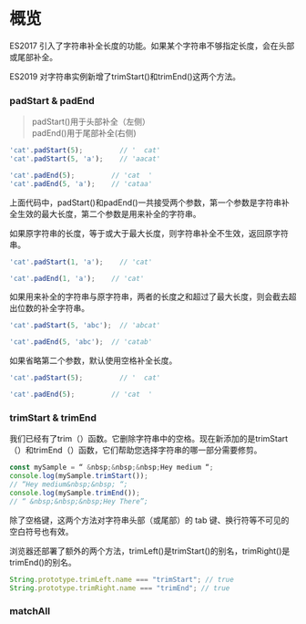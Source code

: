 # 概览
ES2017 引入了字符串补全长度的功能。如果某个字符串不够指定长度，会在头部或尾部补全。

ES2019 对字符串实例新增了trimStart()和trimEnd()这两个方法。

### padStart & padEnd
> padStart()用于头部补全（左侧）  
> padEnd()用于尾部补全(右侧)

```javascript
'cat'.padStart(5);         // '  cat'
'cat'.padStart(5, 'a');    // 'aacat'

'cat'.padEnd(5);         // 'cat  '
'cat'.padEnd(5, 'a');    // 'cataa'
```
上面代码中，padStart()和padEnd()一共接受两个参数，第一个参数是字符串补全生效的最大长度，第二个参数是用来补全的字符串。

如果原字符串的长度，等于或大于最大长度，则字符串补全不生效，返回原字符串。
```javascript
'cat'.padStart(1, 'a');    // 'cat'

'cat'.padEnd(1, 'a');    // 'cat'
```
如果用来补全的字符串与原字符串，两者的长度之和超过了最大长度，则会截去超出位数的补全字符串。
```javascript
'cat'.padStart(5, 'abc');  // 'abcat'

'cat'.padEnd(5, 'abc');  // 'catab'
```
如果省略第二个参数，默认使用空格补全长度。
```javascript
'cat'.padStart(5);         // '  cat'

'cat'.padEnd(5);         // 'cat  '
```

### trimStart & trimEnd

我们已经有了trim（）函数。它删除字符串中的空格。现在新添加的是trimStart（）和trimEnd（）函数，它们帮助您选择字符串的哪一部分需要修剪。

```javascript
const mySample = “ &nbsp;&nbsp;&nbsp;Hey medium “;
console.log(mySample.trimStart());
// “Hey medium&nbsp;&nbsp; “;
console.log(mySample.trimEnd());
// “ &nbsp;&nbsp;&nbsp;Hey There”;
```

除了空格键，这两个方法对字符串头部（或尾部）的 tab 键、换行符等不可见的空白符号也有效。  

浏览器还部署了额外的两个方法，trimLeft()是trimStart()的别名，trimRight()是trimEnd()的别名。
```javascript
String.prototype.trimLeft.name === "trimStart"; // true
String.prototype.trimRight.name === "trimEnd"; // true
```

### matchAll
